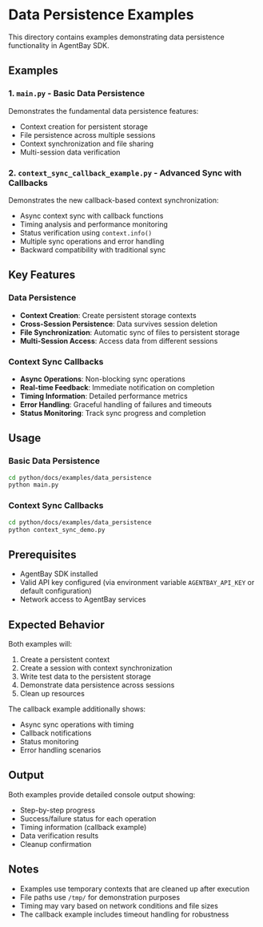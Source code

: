# Data Persistence Examples

This directory contains examples demonstrating data persistence functionality in AgentBay SDK.

## Examples

### 1. `main.py` - Basic Data Persistence

Demonstrates the fundamental data persistence features:

- Context creation for persistent storage
- File persistence across multiple sessions
- Context synchronization and file sharing
- Multi-session data verification

### 2. `context_sync_callback_example.py` - Advanced Sync with Callbacks

Demonstrates the new callback-based context synchronization:

- Async context sync with callback functions
- Timing analysis and performance monitoring
- Status verification using `context.info()`
- Multiple sync operations and error handling
- Backward compatibility with traditional sync

## Key Features

### Data Persistence

- **Context Creation**: Create persistent storage contexts
- **Cross-Session Persistence**: Data survives session deletion
- **File Synchronization**: Automatic sync of files to persistent storage
- **Multi-Session Access**: Access data from different sessions

### Context Sync Callbacks

- **Async Operations**: Non-blocking sync operations
- **Real-time Feedback**: Immediate notification on completion
- **Timing Information**: Detailed performance metrics
- **Error Handling**: Graceful handling of failures and timeouts
- **Status Monitoring**: Track sync progress and completion

## Usage

### Basic Data Persistence

```bash
cd python/docs/examples/data_persistence
python main.py
```

### Context Sync Callbacks

```bash
cd python/docs/examples/data_persistence
python context_sync_demo.py
```

## Prerequisites

- AgentBay SDK installed
- Valid API key configured (via environment variable `AGENTBAY_API_KEY` or default configuration)
- Network access to AgentBay services

## Expected Behavior

Both examples will:

1. Create a persistent context
2. Create a session with context synchronization
3. Write test data to the persistent storage
4. Demonstrate data persistence across sessions
5. Clean up resources

The callback example additionally shows:

- Async sync operations with timing
- Callback notifications
- Status monitoring
- Error handling scenarios

## Output

Both examples provide detailed console output showing:

- Step-by-step progress
- Success/failure status for each operation
- Timing information (callback example)
- Data verification results
- Cleanup confirmation

## Notes

- Examples use temporary contexts that are cleaned up after execution
- File paths use `/tmp/` for demonstration purposes
- Timing may vary based on network conditions and file sizes
- The callback example includes timeout handling for robustness
